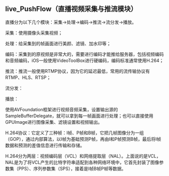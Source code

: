 ## live_PushFlow（直播视频采集与推流模块）


直播分为以下几个模块：采集->处理->编码->推流->流分发->播放。

采集：使用摄像头采集视频；

处理：给采集到的帧画面进行美颜、滤镜、加水印等；

编码：采集到的原视频是非常大的，需要进行编码才能推给服务器，包括视频编码和音频编码，iOS一般使用VideoToolBox进行硬编码，编码标准通常使用H.264；

推流：推流一般使用RTMP协议，因为它的延迟最低，常用的流传输协议有RTMP、HLS、RTSP；

流分发：

播放：


使用AVFoundation框架进行视频音频采集，设置输出源的SampleBufferDelegate，就可以拿到每一帧画面进行处理；也可以直接使用GPUImage进行图像采集、滤镜设置和视频输出。

H.264协议：它定义了三种帧：I帧、P帧和B帧，它把几帧图像分为一组（GOP），通过内部算法，以I帧为基础预测P帧，再由I和P帧预测B帧，最后将I帧数据和预测的差值信息进行传输和存储。

H.264分为两层：视频编码层（VCL）和网络提取层（NAL）。上面说的是VCL，NAL是为了将VCL产生的比特字符串适配到各种网络环境中，它首先封装了图像参数集（PPS）、序列参数集（SPS），接着是I帧B帧P帧等数据。
